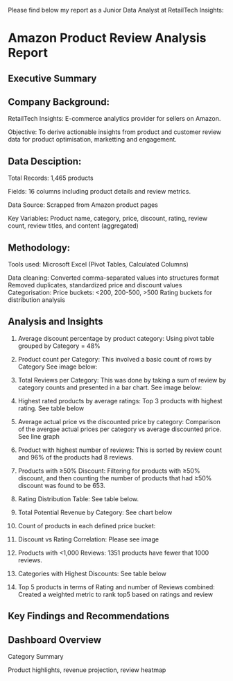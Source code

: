 Please find below my report as a Junior Data Analyst at RetailTech Insights: 

# Amazon Product Review Analysis Report
## Executive Summary

## Company Background:
RetailTech Insights: E-commerce analytics provider for sellers on Amazon.

Objective: To derive actionable insights from product and customer review data for product optimisation, marketting and engagement.

## Data Desciption:
Total Records: 1,465 products

Fields: 16 columns including product details and review metrics.

Data Source: Scrapped from Amazon product pages

Key Variables: Product name, category, price, discount, rating, review count, review titles, and content (aggregated)

## Methodology:
Tools used: Microsoft Excel (Pivot Tables, Calculated Columns)

Data cleaning:
Converted comma-separated values into structures format
Removed duplicates,
standardized price and discount values
Categorisation:
Price buckets: <200, 200-500, >500
Rating buckets for distribution analysis

## Analysis and Insights

1) Average discount percentage by product category:
Using pivot table grouped by Category = 48%

2) Product count per Category:
This involved a basic count of rows by Category
See image below:

3) Total Reviews per Category:
This was done by taking a sum of review by category counts and presented in a bar chart.
See image below:


4) Highest rated products by average ratings:
Top 3 products with highest rating. See table below

5) Average actual price vs the discounted price by category:
Comparison of the avergae actual prices per category vs average discounted price. See line graph

6) Product with highest number of reviews:
This is sorted by review count and 96% of the products had 8 reviews.

7) Products with ≥50% Discount:
Filtering for products with ≥50% discount, and then counting the number of products that had ≥50% discount was found to be 653.

8) Rating Distribution Table:
See table below.

9) Total Potential Revenue by Category:
See chart below


10) Count of products in each defined price bucket:


11) Discount vs Rating Correlation:
Please see image

12) Products with <1,000 Reviews:
1351 products have fewer that 1000 reviews.

13) Categories with Highest Discounts:
See table below

14) Top 5 products in terms of Rating and number of Reviews combined:
Created a weighted metric to rank top5 based on ratings and review

## Key Findings and Recommendations


## Dashboard Overview

Category Summary

Product highlights, revenue projection, review heatmap
